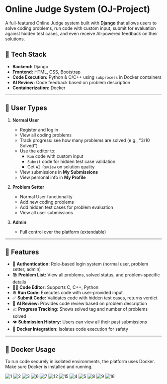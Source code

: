 # Online Judge System (OJ-Project)

A full-featured Online Judge system built with **Django** that allows users to solve coding problems, run code with custom input, submit for evaluation against hidden test cases, and even receive AI-powered feedback on their solutions.

## 🔧 Tech Stack

- **Backend:** Django
- **Frontend:** HTML, CSS, Bootstrap
- **Code Execution:** Python & C/C++ using `subprocess` in Docker containers
- **AI Review:** Code feedback based on problem description
- **Containerization:** Docker


---

## 👥 User Types

1. **Normal User**
   - Register and log in
   - View all coding problems
   - Track progress: see how many problems are solved (e.g., "3/10 Solved")
   - Use the editor to:
     - `Run` code with custom input
     - `Submit` code for hidden test case validation
     - Get `AI Review` on solution quality
   - View submissions in **My Submissions**
   - View personal info in **My Profile**

2. **Problem Setter**
   - Normal User functionality
   - Add new coding problems
   - Add hidden test cases for problem evaluation
   - View all user submissions

3. **Admin**
   - Full control over the platform (extendable)

---

## 🚀 Features

- 🔐 **Authentication:** Role-based login system (normal user, problem setter, admin)
- 📚 **Problem List:** View all problems, solved status, and problem-specific details
- 👨‍💻 **Code Editor:** Supports C, C++, Python
- ⚙️ **Run Code:** Executes code with user-provided input
- ✅ **Submit Code:** Validates code with hidden test cases, returns verdict
- 🤖 **AI Review:** Provides code review based on problem description
- 📈 **Progress Tracking:** Shows solved tag and number of problems solved
- 👁️ **Submission History:** Users can view all their past submissions
- 🧪 **Docker Integration:** Isolates code execution for safety

---

## 🐳 Docker Usage

To run code securely in isolated environments, the platform uses Docker. Make sure Docker is installed and running.

![1](https://github.com/user-attachments/assets/0649871c-0093-47ff-9855-338da17f14d8)
![2](https://github.com/user-attachments/assets/d9ca8f01-12bc-4f9d-b480-72255f15ed6c)
![3](https://github.com/user-attachments/assets/dcce9387-7cba-4e37-81c4-000ca43a3e2f)
![6](https://github.com/user-attachments/assets/b09d8ec4-f7e6-4c5c-a01d-607cd5b02d4d)
![7](https://github.com/user-attachments/assets/7c8c3bd7-c856-4a30-8426-eb3f64503474)
![12](https://github.com/user-attachments/assets/ac5ec4ca-2f3a-4866-b967-391437412cdd)
![15](https://github.com/user-attachments/assets/a567dd2c-7589-457e-a24e-4d496030c219)
![4](https://github.com/user-attachments/assets/aaa755c2-f0c8-433b-820e-491551a336b2)
![5](https://github.com/user-attachments/assets/9cf2d1a4-60f3-4d56-94b2-e32833720d10)
![8](https://github.com/user-attachments/assets/0bd666ee-7dd4-431f-a84f-7450572cf7a6)
![9](https://github.com/user-attachments/assets/b86b0523-9dd2-418f-ae35-8124a223208e)
![16](https://github.com/user-attachments/assets/b5ddc013-16d2-4a20-b446-cc4affe16d3b)


